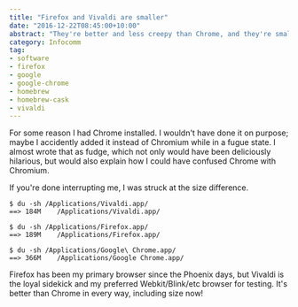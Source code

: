 ```yaml
---
title: "Firefox and Vivaldi are smaller"
date: "2016-12-22T08:45:00+10:00"
abstract: "They're better and less creepy than Chrome, and they're smaller!"
category: Infocomm
tag:
- software
- firefox
- google
- google-chrome
- homebrew
- homebrew-cask
- vivaldi
---
```

For some reason I had Chrome installed. I wouldn't have done it on purpose; maybe I accidently added it instead of Chromium while in a fugue state. I almost wrote that as fudge, which not only would have been deliciously hilarious, but would also explain how I could have confused Chrome with Chromium.

If you're done interrupting me, I was struck at the size difference.

    $ du -sh /Applications/Vivaldi.app/
    ==> 184M    /Applications/Vivaldi.app/
   
    $ du -sh /Applications/Firefox.app/
    ==> 189M    /Applications/Firefox.app/

    $ du -sh /Applications/Google\ Chrome.app/
    ==> 366M    /Applications/Google Chrome.app/

Firefox has been my primary browser since the Phoenix days, but Vivaldi is the loyal sidekick and my preferred Webkit/Blink/etc browser for testing. It's better than Chrome in every way, including size now!

